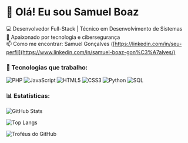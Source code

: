 # 👋 Olá! Eu sou Samuel Boaz 

💻 Desenvolvedor Full-Stack | Técnico em Desenvolvimento de Sistemas  
🚀 Apaixonado por tecnologia e cibersegurança  
📫 Como me encontrar: Samuel Gonçalves ([https://linkedin.com/in/seu-perfil](https://www.linkedin.com/in/samuel-boaz-gon%C3%A7alves/)
### 🚀 Tecnologias que trabalho:
![PHP](https://img.shields.io/badge/-PHP-777BB4?style=for-the-badge&logo=php&logoColor=white)
![JavaScript](https://img.shields.io/badge/-JavaScript-F7DF1E?style=for-the-badge&logo=javascript&logoColor=black)
![HTML5](https://img.shields.io/badge/-HTML5-E34F26?style=for-the-badge&logo=html5&logoColor=white)
![CSS3](https://img.shields.io/badge/-CSS3-1572B6?style=for-the-badge&logo=css3)
![Python](https://img.shields.io/badge/-Python-3776AB?style=for-the-badge&logo=python&logoColor=white)
![SQL](https://img.shields.io/badge/-SQL-4479A1?style=for-the-badge&logo=mysql&logoColor=white)

### 📊 Estatísticas:
![GitHub Stats](https://github-readme-stats.vercel.app/api?username=SEU-USUARIO&show_icons=true&theme=dracula)


![Top Langs](https://github-readme-stats.vercel.app/api/top-langs/?username=SEU-USUARIO&layout=compact&theme=dracula)

![Troféus do GitHub](https://github-profile-trophy.vercel.app/?username=SEU-USUARIO&theme=onestar&no-frame=true&margin-w=15)

